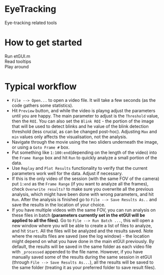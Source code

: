 # EyeTracking
Eye-tracking related tools

# How to get started
Run etGUI.m  
Read tooltips  
Play around  

# Typical workflow
- `File --> Open...` to open a video file. It will take a few seconds (as the code gathers some statistics).  
- Hit `Preview` button, and while the video is playng adjust the parameters until you are happy. The main parameter to adjust is the `Threshold` value, then the `ROI`. You can also set the `Blink ROI` - the portion of the image that will be used to detect blinks and he value of the blink detection threshold (less crucial, as can be changed post-hoc). Adjusting `Max` and `min` values only affects the visualisation, not the analysis.
- Navigate through the movie  using the two sliders underneath the image, or using a `Goto Frame #` box.  
- Put something like `1:100:end`(depending on the length of the video) into the `Frame Range` box and hit `Run` to quickly analyze a small portion of the data.
- Use `Replay` and `Plot Results` functionality to verify that the current parameters work well for the data. Adjust if necessary.  
- If this is the only video of the session (with the same FOV of the camera) put `1:end` as the `Frame Range` (if you want to analyze all the frames), check `Overwrite results?` to make sure you overwrite all the previous analysis, which might have been done with wrong parameters, and hit `Run`. After the analysis is finished go to `File --> Save Results As..` and save the results in the location of your choice.
- If you have multiple videos with the same FOV, you can run analysis on these files in batch **(parameters currently set in the etGUI will be applied to all the files)**. Go to `File --> Run Batch ...`, this will open a new window where you will be able to create a list of files to analyze, and hit `Start`. All the files will be analyzed and the results saved. Note where the results files are saved (see the log window) - the location might depend on what you have done in the main etGUI previously. By default, the results will be saved in the same folder as each video file with `_processed` appended to the file name. However, if you have manually saved some of the results during the same session in etGUI (through `File --> Save Results As...`), all the results will be saved to the same folder (treating it as your preferred folder to save result files).
